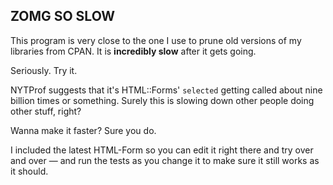 
## ZOMG SO SLOW

This program is very close to the one I use to prune old versions of my
libraries from CPAN.  It is **incredibly slow** after it gets going.

Seriously.  Try it.

NYTProf suggests that it's HTML::Forms' `selected` getting called about nine
billion times or something.  Surely this is slowing down other people doing
other stuff, right?

Wanna make it faster?  Sure you do.

I included the latest HTML-Form so you can edit it right there and try over and
over — and run the tests as you change it to make sure it still works as it
should.
